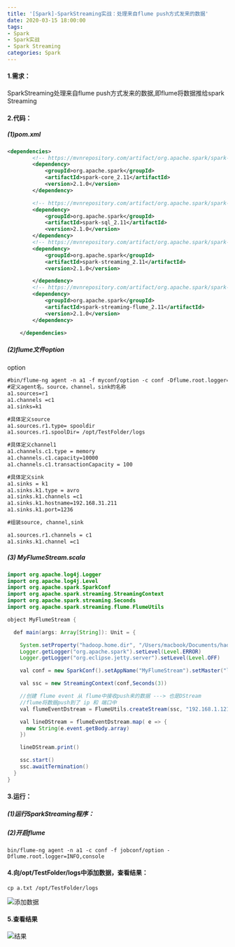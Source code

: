 ```yaml
---
title: '[Spark]-SparkStreaming实战：处理来自flume push方式发来的数据'
date: 2020-03-15 18:00:00
tags: 
- Spark
- Spark实战
- Spark Streaming
categories: Spark
---
```


#### 1.需求：
SparkStreaming处理来自flume push方式发来的数据,即flume将数据推给spark Streaming

#### 2.代码：
##### (1)pom.xml
```xml
<dependencies>
        <!-- https://mvnrepository.com/artifact/org.apache.spark/spark-core -->
        <dependency>
            <groupId>org.apache.spark</groupId>
            <artifactId>spark-core_2.11</artifactId>
            <version>2.1.0</version>
        </dependency>

        <!-- https://mvnrepository.com/artifact/org.apache.spark/spark-sql -->
        <dependency>
            <groupId>org.apache.spark</groupId>
            <artifactId>spark-sql_2.11</artifactId>
            <version>2.1.0</version>
        </dependency>
        <!-- https://mvnrepository.com/artifact/org.apache.spark/spark-streaming -->
        <dependency>
            <groupId>org.apache.spark</groupId>
            <artifactId>spark-streaming_2.11</artifactId>
            <version>2.1.0</version>

        </dependency>
        <!-- https://mvnrepository.com/artifact/org.apache.spark/spark-streaming-flume -->
        <dependency>
            <groupId>org.apache.spark</groupId>
            <artifactId>spark-streaming-flume_2.11</artifactId>
            <version>2.1.0</version>
        </dependency>

    </dependencies>
```
##### (2)flume文件option
option
```txt
#bin/flume-ng agent -n a1 -f myconf/option -c conf -Dflume.root.logger=INFO,console
#定义agent名，source，channel，sink的名称
a1.sources=r1
a1.channels =c1
a1.sinks=k1

#具体定义source
a1.sources.r1.type= spooldir
a1.sources.r1.spoolDir= /opt/TestFolder/logs

#具体定义channel1
a1.channels.c1.type = memory
a1.channels.c1.capacity=10000
a1.channels.c1.transactionCapacity = 100

#具体定义sink
a1.sinks = k1
a1.sinks.k1.type = avro
a1.sinks.k1.channels =c1
a1.sinks.k1.hostname=192.168.31.211
a1.sinks.k1.port=1236

#组装source, channel,sink

a1.sources.r1.channels = c1
a1.sinks.k1.channel =c1
```
##### (3) MyFlumeStream.scala
```java
import org.apache.log4j.Logger
import org.apache.log4j.Level
import org.apache.spark.SparkConf
import org.apache.spark.streaming.StreamingContext
import org.apache.spark.streaming.Seconds
import org.apache.spark.streaming.flume.FlumeUtils

object MyFlumeStream {

  def main(args: Array[String]): Unit = {

    System.setProperty("hadoop.home.dir", "/Users/macbook/Documents/hadoop/hadoop-2.8.4")
    Logger.getLogger("org.apache.spark").setLevel(Level.ERROR)
    Logger.getLogger("org.eclipse.jetty.server").setLevel(Level.OFF)

    val conf = new SparkConf().setAppName("MyFlumeStream").setMaster("local[2]")

    val ssc = new StreamingContext(conf,Seconds(3))

    //创建 flume event 从 flume中接收push来的数据 ---> 也是DStream
    //flume将数据push到了 ip 和 端口中
    val flumeEventDstream = FlumeUtils.createStream(ssc, "192.168.1.121", 1236)

    val lineDStream = flumeEventDstream.map( e => {
      new String(e.event.getBody.array)
    })

    lineDStream.print()

    ssc.start()
    ssc.awaitTermination()
  }
}
```
#### 3.运行：
##### (1)运行SparkStreaming程序：
##### (2)开启flume
```shell
bin/flume-ng agent -n a1 -c conf -f jobconf/option -Dflume.root.logger=INFO,console
```

#### 4.向/opt/TestFolder/logs中添加数据，查看结果：

```shell
cp a.txt /opt/TestFolder/logs
```
![添加数据](https://imgconvert.csdnimg.cn/aHR0cHM6Ly91cGxvYWQtaW1hZ2VzLmppYW5zaHUuaW8vdXBsb2FkX2ltYWdlcy80MzkxNDA3LWU0ZjFmZjcxNDA4YmE0OWQucG5n?x-oss-process=image/format,png)
#### 5.查看结果
![结果](https://imgconvert.csdnimg.cn/aHR0cHM6Ly91cGxvYWQtaW1hZ2VzLmppYW5zaHUuaW8vdXBsb2FkX2ltYWdlcy80MzkxNDA3LTg3NjUxMjg1MDE2YmQ0MWYucG5n?x-oss-process=image/format,png)
